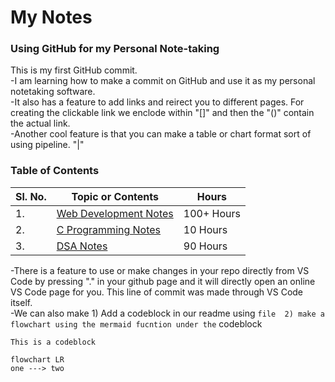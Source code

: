 # My Notes

### Using GitHub for my Personal Note-taking

This is my first GitHub commit.  
-I am learning how to make a commit on GitHub and use it as my personal notetaking software.  
-It also has a feature to add links and reirect you to different pages. For creating the clickable link we enclode within "[]" and then the "()" contain the actual link.  
-Another cool feature is that you can make a table or chart format sort of using pipeline. "|"

### Table of Contents
| Sl. No.| Topic or Contents | Hours |
|--------|-------------------|-------|
| 1. | [Web Development Notes](./webdev.md) | 100+ Hours |
| 2. | [C Programming Notes](./Clanguage.md) | 10 Hours |
| 3. | [DSA Notes](./Clanguage.md) | 90 Hours |  


-There is a feature to use or make changes in your repo directly from VS Code by pressing "." in your github page and it will directly open an online VS Code page for you. This line of commit was made through VS Code itself.  
-We can also make 1) Add a codeblock in our readme using ``` file 
                  2) make a flowchart using the mermaid fucntion under the ``` codeblock

```
This is a codeblock
```
```mermaid
flowchart LR
one ---> two


